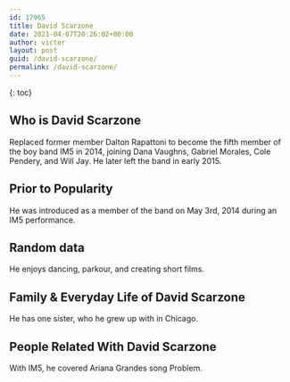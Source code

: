 ```yaml
---
id: 17965
title: David Scarzone
date: 2021-04-07T20:26:02+00:00
author: victor
layout: post
guid: /david-scarzone/
permalink: /david-scarzone/
---
```



{: toc}


## Who is David Scarzone



Replaced former member Dalton Rapattoni to become the fifth member of the boy band IM5 in 2014, joining Dana Vaughns, Gabriel Morales, Cole Pendery, and Will Jay. He later left the band in early 2015.

                
                
                
## Prior to Popularity



He was introduced as a member of the band on May 3rd, 2014 during an IM5 performance. 

                
                
                
## Random data



He enjoys dancing, parkour, and creating short films.

                
                
                
## Family & Everyday Life of David Scarzone



He has one sister, who he grew up with in Chicago.

                
                
                
## People Related With David Scarzone



With IM5, he covered Ariana Grandes song Problem.

                
              
            
          
          
          